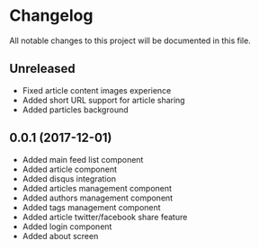 # Changelog
All notable changes to this project will be documented in this file.

## Unreleased
- Fixed article content images experience
- Added short URL support for article sharing
- Added particles background

## 0.0.1 (2017-12-01)
- Added main feed list component
- Added article component
- Added disqus integration
- Added articles management component
- Added authors management component
- Added tags management component
- Added article twitter/facebook share feature
- Added login component
- Added about screen
